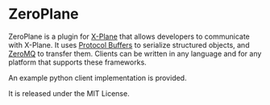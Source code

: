 ZeroPlane
=========

ZeroPlane is a plugin for [X-Plane](http://www.x-plane.com/) that allows developers to communicate with X-Plane.
It uses [Protocol Buffers](https://code.google.com/p/protobuf/) to serialize structured objects, and [ZeroMQ](http://zeromq.org/)
to transfer them.
Clients can be written in any language and for any platform that supports these frameworks.

An example python client implementation is provided.

It is released under the MIT License.